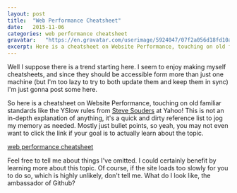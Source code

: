 ```yaml
---
layout: post
title:  "Web Performance Cheatsheet"
date:   2015-11-06
categories: web performance cheatsheet
gravatar:	"https://en.gravatar.com/userimage/5924047/07f2a056d18fd10a7054b7c4d2e73ed8.jpeg"
excerpt: Here is a cheatsheet on Website Performance, touching on old familiar standards like the YSlow rules from Yahoo! This is not an in-depth explanation of anything, it's a quick and dirty reference list...
---
```


Well I suppose there is a trend starting here. I seem to enjoy making myself cheatsheets, and since they should be accessible form more than just one machine (but I'm too lazy to try to both update them and keep them in sync) I'm just gonna post some here.

So here is a cheatsheet on Website Performance, touching on old familiar standards like the YSlow rules from 
[Steve Souders](https://twitter.com/souders) at Yahoo! This is not an in-depth explanation of anything, it's a quick and dirty reference list to jog my memory as needed. Mostly just bullet points, so yeah, you may not even want to click the link if your goal is to actually learn about the topic.

[web performance cheatsheet](/cheatsheets/performance.html)

Feel free to tell me about things I've omitted. I could certainly benefit by learning more about this topic. Of course, if the site loads too slowly for you to do so, which is highly unlikely, don't tell me. What do I look like, the ambassador of Github?
